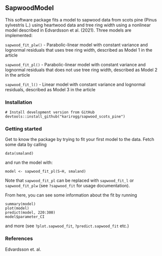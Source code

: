 ## SapwoodModel

This software package fits a model to sapwood data from scots pine (Pinus sylvestris L.) using heartwood data and tree ring width using a nonlinear model described in Edvardsson et al. (2021). Three models are implemented:

`sapwood_fit_plw()` - Parabolic-linear model with constant variance and lognormal residuals that uses tree ring width, described as Model 1 in the article

`sapwood_fit_pl()` - Parabolic-linear model with constant variance and lognormal residuals that does not use tree ring width, described as Model 2 in the article

`sapwood_fit_l()` - Linear model with constant variance and lognormal residuals, described as Model 3 in the article

### Installation
```
# Install development version from GitHub
devtools::install_github("karirogg/sapwood_scots_pine")
```

### Getting started
Get to know the package by trying to fit your first model to the data. Fetch some data by calling
```
data(smaland)
```
and run the model with:
```
model <- sapwood_fit_pl(S~H, smaland)
```
Note that `sapwood_fit_pl` can be replaced with `sapwood_fit_l` or `sapwood_fit_plw` (see `?sapwood_fit` for usage documentation).

From here, you can see some information about the fit by running
```
summary(model)
plot(model)
predict(model, 220:300)
model$parameter_CI
```

and more (see `?plot.sapwood_fit`, `?predict.sapwood_fit` etc.)


### References
Edvardsson et. al.
